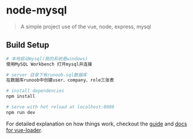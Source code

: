# node-mysql

> A simple project use of the vue, node, express, mysql

## Build Setup

``` bash
# 本地启动mysql(我的系统是windows)
使用MySQL Workbench 打开mysql并连接

# server 目录下有runoob.sql数据库
在数据库runoob中创建user、company、role三张表

# install dependencies
npm install

# serve with hot reload at localhost:8080
npm run dev
```

For detailed explanation on how things work, checkout the [guide](http://vuejs-templates.github.io/webpack/) and [docs for vue-loader](http://vuejs.github.io/vue-loader).
